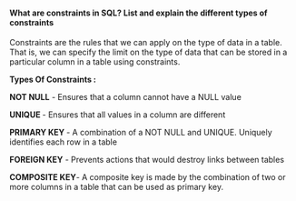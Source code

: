 #### What are constraints in SQL? List and explain the different types of constraints

Constraints are the rules that we can apply on the type of data in a table. That is, we can specify the limit on the type of data that can be stored in a particular column in a table using constraints. 

<b>Types Of Constraints : </b>

<b>NOT NULL</b> - Ensures that a column cannot have a NULL value

<b>UNIQUE </b> - Ensures that all values in a column are different

<b>PRIMARY KEY </b>- A combination of a NOT NULL and UNIQUE. Uniquely identifies each row in a table

<b>FOREIGN KEY</b> - Prevents actions that would destroy links between tables

<b>COMPOSITE KEY</b>- A composite key is made by the combination of two or more columns in a table that can be used as primary key.


